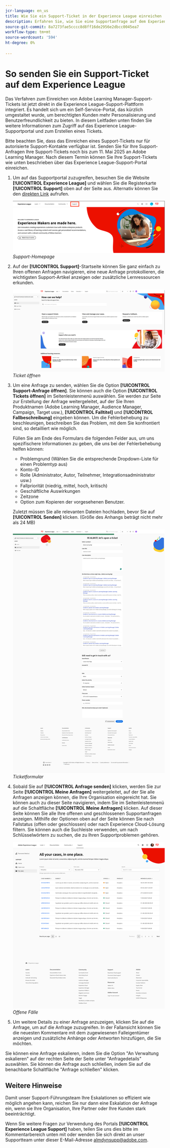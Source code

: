 ```yaml
---
jcr-language: en_us
title: Wie Sie ein Support-Ticket in der Experience League einreichen
description: Erfahren Sie, wie Sie eine Supportanfrage auf dem Experience League einreichen.
source-git-commit: 8a7273fae5cccc8d8ff16de2956e2dbcc0045ea7
workflow-type: tm+mt
source-wordcount: '594'
ht-degree: 0%

---
```


# So senden Sie ein Support-Ticket auf dem Experience League

Das Verfahren zum Einreichen von Adobe Learning Manager-Support-Tickets ist jetzt direkt in die Experience League-Support-Plattform integriert. Es handelt sich um ein Self-Service-Portal, das kürzlich umgestaltet wurde, um berechtigten Kunden mehr Personalisierung und Benutzerfreundlichkeit zu bieten. In diesem Leitfaden unten finden Sie weitere Informationen zum Zugriff auf das Experience League-Supportportal und zum Erstellen eines Tickets.

Bitte beachten Sie, dass das Einreichen eines Support-Tickets nur für autorisierte Support-Kontakte verfügbar ist. Senden Sie für Ihre Support-Anfragen Ihre Support-Tickets noch bis zum 11. Mai 2025 an Adobe Learning Manager. Nach diesem Termin können Sie Ihre Support-Tickets wie unten beschrieben über das Experience League-Support-Portal einreichen.

1. Um auf das Supportportal zuzugreifen, besuchen Sie die Website **[!UICONTROL Experience League]** und wählen Sie die Registerkarte **[!UICONTROL Support]** oben auf der Seite aus. Alternativ können Sie den [direkten Link](https://experienceleague.adobe.com/home#support) aufrufen.

   ![](assets/support.png)
   _Support-Homepage_

2. Auf der **[!UICONTROL Support]**-Startseite können Sie ganz einfach zu Ihren offenen Anfragen navigieren, eine neue Anfrage protokollieren, die wichtigsten Support-Artikel anzeigen oder zusätzliche Lernressourcen erkunden.

   ![](assets/open-ticket.png)
   _Ticket öffnen_

3. Um eine Anfrage zu senden, wählen Sie die Option **[!UICONTROL Support-Anfrage öffnen]**. Sie können auch die Option **[!UICONTROL Tickets öffnen]** im Seitenleistenmenü auswählen. Sie werden zur Seite zur Erstellung der Anfrage weitergeleitet, auf der Sie Ihren Produktnamen (Adobe Learning Manager, Audience Manager, Campaign, Target usw.), **[!UICONTROL Falltitel]** und **[!UICONTROL Fallbeschreibung]** eingeben können. Um die Fehlerbehebung zu beschleunigen, beschreiben Sie das Problem, mit dem Sie konfrontiert sind, so detailliert wie möglich.

   Füllen Sie am Ende des Formulars die folgenden Felder aus, um uns spezifischere Informationen zu geben, die uns bei der Fehlerbehebung helfen können:

   * Problemgrund (Wählen Sie die entsprechende Dropdown-Liste für einen Problemtyp aus)
   * Konto-ID
   * Rolle (Administrator, Autor, Teilnehmer, Integrationsadministrator usw.)
   * Fallpriorität (niedrig, mittel, hoch, kritisch)
   * Geschäftliche Auswirkungen
   * Zeitzone
   * Option zum Kopieren der vorgesehenen Benutzer.

   Zuletzt müssen Sie alle relevanten Dateien hochladen, bevor Sie auf **[!UICONTROL Senden]** klicken. (Größe des Anhangs beträgt nicht mehr als 24 MB)

   ![](assets/ticket-form.png)
   _Ticketformular_

4. Sobald Sie auf **[!UICONTROL Anfrage senden]** klicken, werden Sie zur Seite **[!UICONTROL Meine Anfragen]** weitergeleitet, auf der Sie alle Anfragen anzeigen können, die Ihre Organisation eingereicht hat. Sie können auch zu dieser Seite navigieren, indem Sie im Seitenleistenmenü auf die Schaltfläche **[!UICONTROL Meine Anfragen]** klicken. Auf dieser Seite können Sie alle Ihre offenen und geschlossenen Supportanfragen anzeigen. Mithilfe der Optionen oben auf der Seite können Sie nach Fallstatus (offen oder geschlossen) oder nach Experience Cloud-Lösung filtern. Sie können auch die Suchleiste verwenden, um nach Schlüsselwörtern zu suchen, die zu Ihren Supportproblemen gehören.

   ![](assets/open-cases.png)
   _Offene Fälle_

5. Um weitere Details zu einer Anfrage anzuzeigen, klicken Sie auf die Anfrage, um auf die Anfrage zuzugreifen. In der Fallansicht können Sie die neuesten Kommentare mit dem zugewiesenen Falleigentümer anzeigen und zusätzliche Anhänge oder Antworten hinzufügen, die Sie möchten.

Sie können eine Anfrage eskalieren, indem Sie die Option &quot;An Verwaltung eskalieren&quot; auf der rechten Seite der Seite unter &quot;Anfragedetails&quot; auswählen. Sie können die Anfrage auch schließen, indem Sie auf die benachbarte Schaltfläche &quot;Anfrage schließen&quot; klicken.

## Weitere Hinweise

Damit unser Support-Führungsteam Ihre Eskalationen so effizient wie möglich angehen kann, reichen Sie nur dann eine Eskalation der Anfrage ein, wenn sie Ihre Organisation, Ihre Partner oder Ihre Kunden stark beeinträchtigt.

Wenn Sie weitere Fragen zur Verwendung des Portals **[!UICONTROL Experience League Support]** haben, teilen Sie uns dies bitte im Kommentarbereich unten mit oder wenden Sie sich direkt an unser Supportteam unter dieser E-Mail-Adresse [almdynsupp@adobe.com](mailto:almdynsupp@adobe.com).

